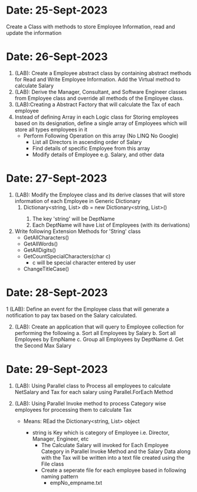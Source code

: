 # Date: 25-Sept-2023
Create a Class with methods to store Employee Information, read and update the information

# Date: 26-Sept-2023

1.	(LAB): Create a Employee abstract class by containing abstract methods for Read and Write Employee Information. Add the Virtual method to calculate Salary
2.	(LAB): Derive the Manager, Consultant, and Software Engineer classes from Employee class and override all methods of the Employee class.
3. (LAB):Creating a Abstract Factory that will calculate the Tax of each employee
4. Instead of defining Array in each Logic class for Storing employees based on its designation, define a single array of Employees which will store all types employees in it 
	- Perform Following Operation on this array (No LINQ No Google)
		- List all Directors in ascending order of Salary
		- Find details of specific Employee from this array	
		- Modify details of Employee e.g. Salary, and other data
		
# Date: 27-Sept-2023

1.	(LAB): Modify the Employee class and its derive classes that will store information of each Employee in Generic Dictionary
	1.	Dictionary<string, List<Employee>> db = new Dictionary<string, List<Employee>>()
		1.	The key 'string' will be DeptName
		1. Each DeptName will have List of Employees (with its derivations) 
2. Write following Extension Methods for 'String' class
	- GetAllCharacters()
	- GetAllWords()
	- GetAllDigits()
	- GetCountSpecialCharacters(char c)
		- c will be special character entered by user
	- ChangeTitleCase()  
		
# Date: 28-Sept-2023

1	(LAB): Define an event for the Employee class that will generate a notification to pay tax based on the Salary calculated. 

2.	(LAB): Create an application that will query to Employee collection for performing the following
a.	Sort all Employees by Salary
b.	Sort all Employees by EmpName
c.	Group all Employees by DeptName
d.	Get the Second Max Salary


# Date: 29-Sept-2023

1.	(LAB): Using Parallel class to Process all employees to calculate NetSalary and Tax for each salary using Parallel.ForEach Method

2.	(LAB): Using Parallel Invoke method to process Category wise employees for processing them to  calculate Tax 
	- Means: REad the Dictionary<string, List<Employee>> object
		-  string is Key which is category of Employee i.e. Director, Manager, Engineer, etc
			- The Calculate Salary will invoked for Each Employee Category in Parallel Invoke Method and the Salary Data along with the Tax will be written into a text file created using the File class
			- Create a seperate file for each employee based in following naming pattern 
				- empNo_empname.txt

